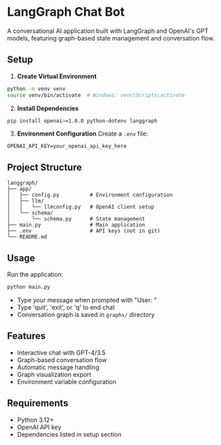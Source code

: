 # LangGraph Chat Bot

A conversational AI application built with LangGraph and OpenAI's GPT models, featuring graph-based state management and conversation flow.

## Setup

1. **Create Virtual Environment**

```bash
python -m venv venv
source venv/bin/activate  # Windows: venv\Scripts\activate
```

2. **Install Dependencies**

```bash
pip install openai>=1.0.0 python-dotenv langgraph
```

3. **Environment Configuration**
   Create a `.env` file:

```env
OPENAI_API_KEY=your_openai_api_key_here
```

## Project Structure

```
langgraph/
├── app/
│   ├── config.py          # Environment configuration
│   ├── llm/
│   │   └── llmconfig.py   # OpenAI client setup
│   └── schema/
│       └── schema.py      # State management
├── main.py                # Main application
├── .env                   # API keys (not in git)
└── README.md
```

## Usage

Run the application:

```bash
python main.py
```

- Type your message when prompted with "User: "
- Type 'quit', 'exit', or 'q' to end chat
- Conversation graph is saved in `graphs/` directory

## Features

- Interactive chat with GPT-4/3.5
- Graph-based conversation flow
- Automatic message handling
- Graph visualization export
- Environment variable configuration

## Requirements

- Python 3.12+
- OpenAI API key
- Dependencies listed in setup section

